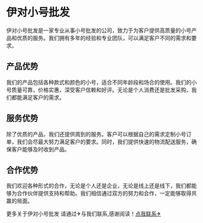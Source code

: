 # 伊对小号批发

伊对小号批发是一家专业从事小号批发的公司，致力于为客户提供高质量的小号产品和优质的服务。我们拥有多年的经验和专业团队，可以满足客户不同的需求和要求。

## 产品优势

我们的产品包括各种款式和颜色的小号，适合不同年龄段和场合的使用。我们的小号质量可靠，价格实惠，深受客户信赖和好评。无论是个人消费还是批发采购，我们都能满足客户的需求。

## 服务优势

除了优质的产品，我们还提供周到的服务。客户可以根据自己的需求定制小号订单，我们会尽最大努力满足客户的要求。同时，我们提供快速的物流配送服务，确保客户能够及时收到产品。

## 合作优势

我们欢迎各种形式的合作，无论是个人还是企业，无论是线上还是线下，我们都能够为合作伙伴提供支持和帮助。我们相信通过双方的努力和合作，一定能够取得共赢的局面。

更多关于伊对小号批发 请通过✈与我们联系,感谢阅读！[点我联系✈](https://docs.k02.cc)